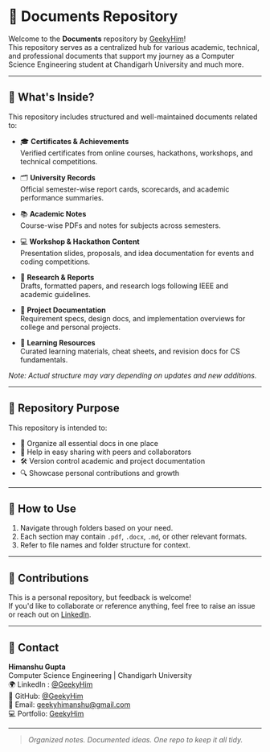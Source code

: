 # 📁 Documents Repository

Welcome to the **Documents** repository by [GeekyHim](https://github.com/GeekyHim)!  
This repository serves as a centralized hub for various academic, technical, and professional documents that support my journey as a Computer Science Engineering student at Chandigarh University and much more.

---

## 🧾 What's Inside?

This repository includes structured and well-maintained documents related to:

- 🎓 **Certificates & Achievements**  
  Verified certificates from online courses, hackathons, workshops, and technical competitions.

- 🗂️ **University Records**  
  Official semester-wise report cards, scorecards, and academic performance summaries.

- 📚 **Academic Notes**  
  Course-wise PDFs and notes for subjects across semesters.

- 💻 **Workshop & Hackathon Content**  
  Presentation slides, proposals, and idea documentation for events and coding competitions.

- 📝 **Research & Reports**  
  Drafts, formatted papers, and research logs following IEEE and academic guidelines.

- 📑 **Project Documentation**  
  Requirement specs, design docs, and implementation overviews for college and personal projects.

- 🧠 **Learning Resources**  
  Curated learning materials, cheat sheets, and revision docs for CS fundamentals.

*Note: Actual structure may vary depending on updates and new additions.*

---

## 🚧 Repository Purpose

This repository is intended to:

- 📌 Organize all essential docs in one place
- 🔁 Help in easy sharing with peers and collaborators
- 🛠️ Version control academic and project documentation
- 🔍 Showcase personal contributions and growth

---

## 📌 How to Use

1. Navigate through folders based on your need.
2. Each section may contain `.pdf`, `.docx`, `.md`, or other relevant formats.
3. Refer to file names and folder structure for context.

---

## 🤝 Contributions

This is a personal repository, but feedback is welcome!  
If you'd like to collaborate or reference anything, feel free to raise an issue or reach out on [LinkedIn](https://www.linkedin.com/in/GeekyHim/).

---

## 📧 Contact

**Himanshu Gupta**  <br>
Computer Science Engineering | Chandigarh University <br>
🌍 LinkedIn : [@GeekyHim](https://www.linkedin.com/in/geekyhim/) <br>
🔗 GitHub: [@GeekyHim](https://github.com/GeekyHim)   <br>
📩 Email: geekyhimanshu@gmail.com <br>
💻 Portfolio: [GeekyHim](https://geekyhim.netlify.app/) <br>

---

> *Organized notes. Documented ideas. One repo to keep it all tidy.*



